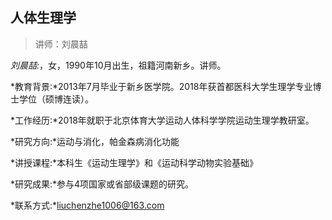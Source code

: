 ## 人体生理学



> 讲师：刘晨喆



*刘晨喆:*，女，1990年10月出生，祖籍河南新乡。讲师。

*教育背景:*2013年7月毕业于新乡医学院。2018年获首都医科大学生理学专业博士学位（硕博连读）。

*工作经历:*2018年就职于北京体育大学运动人体科学学院运动生理学教研室。

*研究方向:*运动与消化，帕金森病消化功能

*讲授课程:*本科生《运动生理学》和《运动科学动物实验基础》

*研究成果:*参与4项国家或省部级课题的研究。

*联系方式:*liuchenzhe1006@163.com

